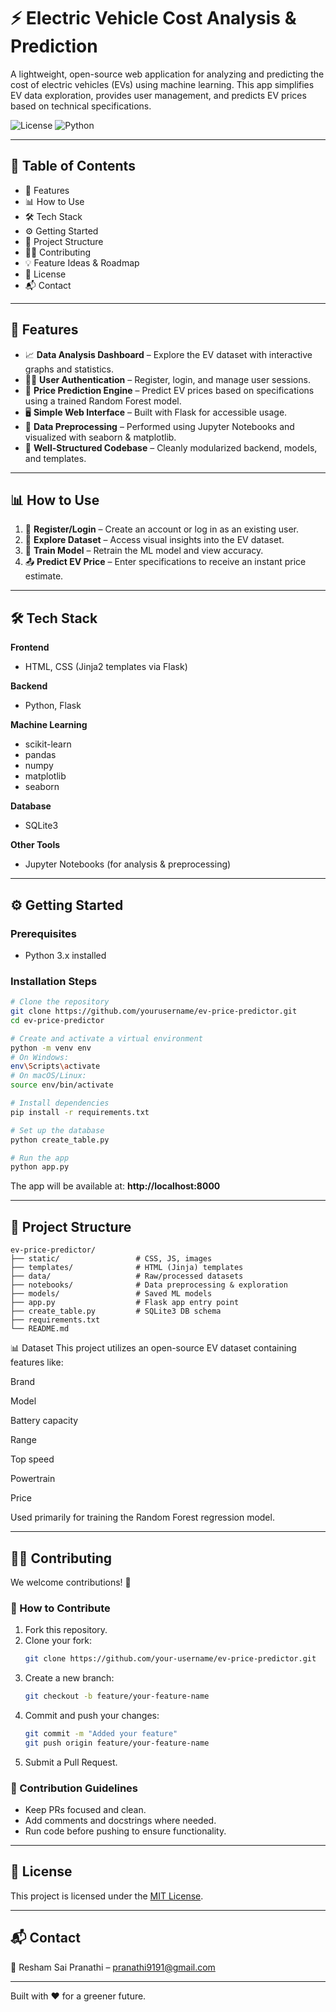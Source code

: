 # ⚡ Electric Vehicle Cost Analysis & Prediction

A lightweight, open-source web application for analyzing and predicting the cost of electric vehicles (EVs) using machine learning. This app simplifies EV data exploration, provides user management, and predicts EV prices based on technical specifications.

![License](https://img.shields.io/badge/license-MIT-green)
![Python](https://img.shields.io/badge/Built%20with-Python-blue)


---

## 📑 Table of Contents
- 🚀 Features
- 📊 How to Use
- 🛠️ Tech Stack
- ⚙️ Getting Started
- 📁 Project Structure
- 🧑‍💻 Contributing
- 💡 Feature Ideas & Roadmap
- 📄 License
- 📬 Contact

---

## 🚀 Features
- 📈 **Data Analysis Dashboard** – Explore the EV dataset with interactive graphs and statistics.
- 🧑‍💼 **User Authentication** – Register, login, and manage user sessions.
- 🤖 **Price Prediction Engine** – Predict EV prices based on specifications using a trained Random Forest model.
- 🖥️ **Simple Web Interface** – Built with Flask for accessible usage.
- 📂 **Data Preprocessing** – Performed using Jupyter Notebooks and visualized with seaborn & matplotlib.
- 📁 **Well-Structured Codebase** – Cleanly modularized backend, models, and templates.

---

## 📊 How to Use
1. 🔐 **Register/Login** – Create an account or log in as an existing user.
2. 📁 **Explore Dataset** – Access visual insights into the EV dataset.
3. 🧠 **Train Model** – Retrain the ML model and view accuracy.
4. 📤 **Predict EV Price** – Enter specifications to receive an instant price estimate.

---

## 🛠️ Tech Stack

**Frontend**
- HTML, CSS (Jinja2 templates via Flask)

**Backend**
- Python, Flask

**Machine Learning**
- scikit-learn
- pandas
- numpy
- matplotlib
- seaborn

**Database**
- SQLite3

**Other Tools**
- Jupyter Notebooks (for analysis & preprocessing)

---

## ⚙️ Getting Started

### Prerequisites
- Python 3.x installed

### Installation Steps
```bash
# Clone the repository
git clone https://github.com/yourusername/ev-price-predictor.git
cd ev-price-predictor

# Create and activate a virtual environment
python -m venv env
# On Windows:
env\Scripts\activate
# On macOS/Linux:
source env/bin/activate

# Install dependencies
pip install -r requirements.txt

# Set up the database
python create_table.py

# Run the app
python app.py
```

The app will be available at: **http://localhost:8000**

---

## 📁 Project Structure

```
ev-price-predictor/
├── static/                 # CSS, JS, images
├── templates/              # HTML (Jinja) templates
├── data/                   # Raw/processed datasets
├── notebooks/              # Data preprocessing & exploration
├── models/                 # Saved ML models
├── app.py                  # Flask app entry point
├── create_table.py         # SQLite3 DB schema
├── requirements.txt
└── README.md

```
📊 Dataset
This project utilizes an open-source EV dataset containing features like:

Brand

Model

Battery capacity

Range

Top speed

Powertrain

Price

Used primarily for training the Random Forest regression model.

---

## 🧑‍💻 Contributing

We welcome contributions! 🚀

### 📌 How to Contribute
1. Fork this repository.
2. Clone your fork:
   ```bash
   git clone https://github.com/your-username/ev-price-predictor.git
   ```
3. Create a new branch:
   ```bash
   git checkout -b feature/your-feature-name
   ```
4. Commit and push your changes:
   ```bash
   git commit -m "Added your feature"
   git push origin feature/your-feature-name
   ```
5. Submit a Pull Request.

### 📝 Contribution Guidelines
- Keep PRs focused and clean.
- Add comments and docstrings where needed.
- Run code before pushing to ensure functionality.

---


## 📄 License

This project is licensed under the [MIT License](LICENSE).

---

## 📬 Contact

📧 Resham Sai Pranathi – [pranathi9191@gmail.com](mailto:pranathi9191@gmail.com)  


---

Built with ❤️ for a greener future.
